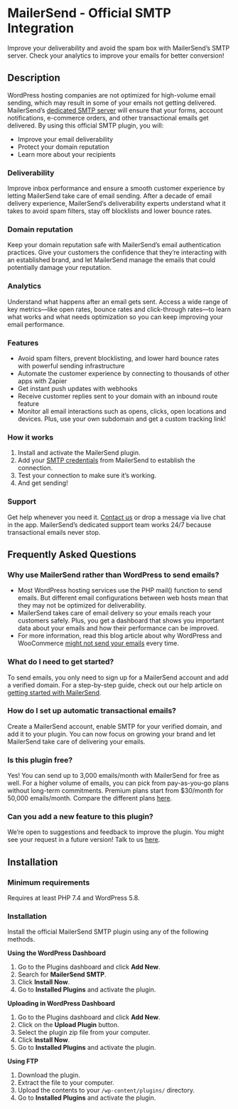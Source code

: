 # MailerSend - Official SMTP Integration

Improve your deliverability and avoid the spam box with MailerSend’s SMTP server. Check your analytics to improve your
emails for better conversion!

## Description

WordPress hosting companies are not optimized for high-volume email sending, which may result in some of your emails not
getting delivered. MailerSend’s [dedicated SMTP server](https://www.mailersend.com/features/smtp-relay) will ensure that
your forms, account notifications, e-commerce orders, and other transactional emails get delivered. By using this
official SMTP plugin, you will:

* Improve your email deliverability
* Protect your domain reputation
* Learn more about your recipients

### Deliverability

Improve inbox performance and ensure a smooth customer experience by letting MailerSend take care of email sending.
After a decade of email delivery experience, MailerSend’s deliverability experts understand what it takes to avoid spam
filters, stay off blocklists and lower bounce rates.

### Domain reputation

Keep your domain reputation safe with MailerSend’s email authentication practices. Give your customers the confidence
that they’re interacting with an established brand, and let MailerSend manage the emails that could potentially damage
your reputation.

### Analytics

Understand what happens after an email gets sent. Access a wide range of key metrics—like open rates, bounce rates and
click-through rates—to learn what works and what needs optimization so you can keep improving your email performance.

### Features

* Avoid spam filters, prevent blocklisting, and lower hard bounce rates with powerful sending infrastructure
* Automate the customer experience by connecting to thousands of other apps with Zapier
* Get instant push updates with webhooks
* Receive customer replies sent to your domain with an inbound route feature
* Monitor all email interactions such as opens, clicks, open locations and devices. Plus, use your own subdomain and get
  a custom tracking link!

### How it works

1. Install and activate the MailerSend plugin.
2. Add your [SMTP credentials](https://app.mailersend.com/domains) from MailerSend to establish the connection.
3. Test your connection to make sure it’s working.
4. And get sending!

### Support

Get help whenever you need it. [Contact us](https://www.mailersend.com/contact-us) or drop a message via live chat in
the app. MailerSend’s dedicated support team works 24/7 because transactional emails never stop.

## Frequently Asked Questions

### Why use MailerSend rather than WordPress to send emails?

* Most WordPress hosting services use the PHP mail() function to send emails. But different email configurations between
  web hosts mean that they may not be optimized for deliverability.
* MailerSend takes care of email delivery so your emails reach your customers safely. Plus, you get a dashboard that
  shows you important data about your emails and how their performance can be improved.
* For more information, read this blog article about why WordPress and
  WooCommerce [might not send your emails](https://www.mailersend.com/blog/woocommerce-not-sending-emails) every time.

### What do I need to get started?

To send emails, you only need to sign up for a MailerSend account and add a verified domain. For a step-by-step guide,
check out our help article on [getting started with MailerSend](https://www.mailersend.com/help/getting-started).

### How do I set up automatic transactional emails?

Create a MailerSend account, enable SMTP for your verified domain, and add it to your plugin. You can now focus on
growing your brand and let MailerSend take care of delivering your emails.

### Is this plugin free?

Yes! You can send up to 3,000 emails/month with MailerSend for free as well. For a higher volume of emails, you can
pick from pay-as-you-go plans without long-term commitments. Premium plans start from $30/month for 50,000 emails/month.
Compare the different plans [here](https://www.mailersend.com/pricing).

### Can you add a new feature to this plugin?

We’re open to suggestions and feedback to improve the plugin. You might see your request in a future version! Talk to
us [here](https://www.mailersend.com/contact-us).

## Installation

### Minimum requirements

Requires at least PHP 7.4 and WordPress 5.8.

### Installation

Install the official MailerSend SMTP plugin using any of the following methods.

**Using the WordPress Dashboard**

1. Go to the Plugins dashboard and click **Add New**.
2. Search for **MailerSend SMTP**.
3. Click **Install Now**.
4. Go to **Installed Plugins** and activate the plugin.

**Uploading in WordPress Dashboard**

1. Go to the Plugins dashboard and click **Add New**.
2. Click on the **Upload Plugin** button.
3. Select the plugin zip file from your computer.
4. Click **Install Now**.
5. Go to **Installed Plugins** and activate the plugin.

**Using FTP**

1. Download the plugin.
2. Extract the file to your computer.
3. Upload the contents to your `/wp-content/plugins/` directory.
4. Go to **Installed Plugins** and activate the plugin.
